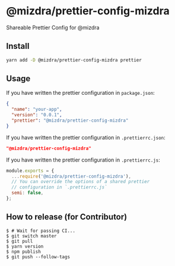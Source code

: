 # @mizdra/prettier-config-mizdra

Shareable Prettier Config for @mizdra

## Install

```bash
yarn add -D @mizdra/prettier-config-mizdra prettier
```

## Usage

If you have written the prettier configuration in `package.json`:

```json
{
  "name": "your-app",
  "version": "0.0.1",
  "prettier": "@mizdra/prettier-config-mizdra"
}
```

If you have written the prettier configuration in `.prettierrc.json`:

```json
"@mizdra/prettier-config-mizdra"
```

If you have written the prettier configuration in `.prettierrc.js`:

```js
module.exports = {
  ...require('@mizdra/prettier-config-mizdra'),
  // You can override the options of a shared prettier
  // configuration in `.prettierrc.js`
  semi: false,
};
```

## How to release (for Contributor)

```console
$ # Wait for passing CI...
$ git switch master
$ git pull
$ yarn version
$ npm publish
$ git push --follow-tags
```
